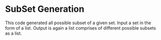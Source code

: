 # SubSet Generation
This code generated all possible subset of a given set.
Input a set in the form of a list.
Output is again a list comprises of different possible subsets as a list.
